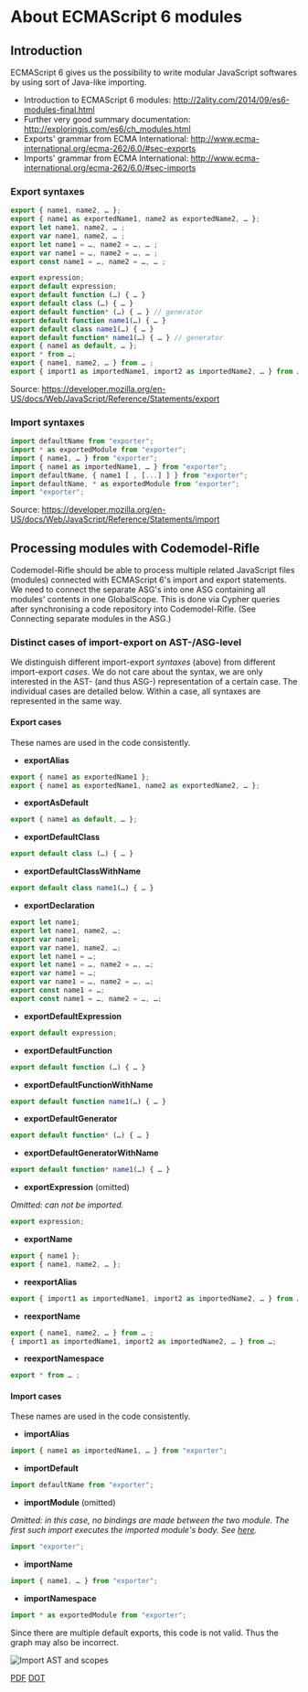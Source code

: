 # About ECMAScript 6 modules

## Introduction

ECMAScript 6 gives us the possibility to write modular JavaScript softwares by using sort of Java-like importing.

* Introduction to ECMAScript 6 modules: <http://2ality.com/2014/09/es6-modules-final.html>
* Further very good summary documentation: <http://exploringjs.com/es6/ch_modules.html>
* Exports' grammar from ECMA International: <http://www.ecma-international.org/ecma-262/6.0/#sec-exports>
* Imports' grammar from ECMA International: <http://www.ecma-international.org/ecma-262/6.0/#sec-imports>

### Export syntaxes

```JavaScript
export { name1, name2, … };
export { name1 as exportedName1, name2 as exportedName2, … };
export let name1, name2, … ;
export var name1, name2, … ;
export let name1 = …, name2 = …, … ;
export var name1 = …, name2 = …, … ;
export const name1 = …, name2 = …, … ;

export expression;
export default expression;
export default function (…) { … }
export default class (…) { … }
export default function* (…) { … } // generator
export default function name1(…) { … }
export default class name1(…) { … }
export default function* name1(…) { … } // generator
export { name1 as default, … };
export * from …;
export { name1, name2, … } from … ;
export { import1 as importedName1, import2 as importedName2, … } from …;
```

Source: <https://developer.mozilla.org/en-US/docs/Web/JavaScript/Reference/Statements/export>

### Import syntaxes

```JavaScript
import defaultName from "exporter";
import * as exportedModule from "exporter";
import { name1, … } from "exporter";
import { name1 as importedName1, … } from "exporter";
import defaultName, { name1 [ , [...] ] } from "exporter";
import defaultName, * as exportedModule from "exporter";
import "exporter";
```

Source: <https://developer.mozilla.org/en-US/docs/Web/JavaScript/Reference/Statements/import>

## Processing modules with Codemodel-Rifle

Codemodel-Rifle should be able to process multiple related JavaScript files (modules) connected with ECMAScript 6's import and export statements. We need to connect the separate ASG's into one ASG containing all modules' contents in one GlobalScope. This is done via Cypher queries after synchronising a code repository into Codemodel-Rifle. (See Connecting separate modules in the ASG.)

### Distinct cases of import-export on AST-/ASG-level

We distinguish different import-export *syntaxes* (above) from different import-export *cases*. We do not care about the syntax, we are only interested in the AST- (and thus ASG-) representation of a certain case. The individual cases are detailed below. Within a case, all syntaxes are represented in the same way.

#### Export cases

These names are used in the code consistently.

* **exportAlias**

```JavaScript
export { name1 as exportedName1 };
export { name1 as exportedName1, name2 as exportedName2, … };
```

* **exportAsDefault**

```JavaScript
export { name1 as default, … };
```

* **exportDefaultClass**

```JavaScript
export default class (…) { … }
```

* **exportDefaultClassWithName**

```JavaScript
export default class name1(…) { … }
```

* **exportDeclaration**

```JavaScript
export let name1;
export let name1, name2, …;
export var name1;
export var name1, name2, …;
export let name1 = …;
export let name1 = …, name2 = …, …;
export var name1 = …;
export var name1 = …, name2 = …, …;
export const name1 = …;
export const name1 = …, name2 = …, …;
```

* **exportDefaultExpression**

```JavaScript
export default expression;
```

* **exportDefaultFunction**

```JavaScript
export default function (…) { … }
```

* **exportDefaultFunctionWithName**

```JavaScript
export default function name1(…) { … }
```

* **exportDefaultGenerator**

```JavaScript
export default function* (…) { … }
```

* **exportDefaultGeneratorWithName**

```JavaScript
export default function* name1(…) { … }
```

* **exportExpression** (omitted)

*Omitted: can not be imported.*

```JavaScript
export expression;
```

* **exportName**

```JavaScript
export { name1 };
export { name1, name2, … };
```

* **reexportAlias**

```JavaScript
export { import1 as importedName1, import2 as importedName2, … } from …;
```

* **reexportName**

```JavaScript
export { name1, name2, … } from … ;
{ import1 as importedName1, import2 as importedName2, … } from …;
```

* **reexportNamespace**

```JavaScript
export * from … ;
```

#### Import cases

These names are used in the code consistently.

* **importAlias**

```JavaScript
import { name1 as importedName1, … } from "exporter";
```

* **importDefault**

```JavaScript
import defaultName from "exporter";
```

* **importModule** (omitted)

*Omitted: in this case, no bindings are made between the two module. The first such import executes the imported module's body. See [here](http://exploringjs.com/es6/ch_modules.html#_importing-styles).*

```JavaScript
import "exporter";
```

* **importName**

```JavaScript
import { name1, … } from "exporter";
```

* **importNamespace**

```JavaScript
import * as exportedModule from "exporter";
```

Since there are multiple default exports, this code is not valid. Thus the graph may also be incorrect.

![Import AST and scopes](https://github.com/steindani/codemodel-rifle/wiki/img/export.dot.png)

[PDF](https://github.com/steindani/codemodel-rifle/wiki/img/export.dot.pdf) 
[DOT](https://github.com/steindani/codemodel-rifle/wiki/img/export.dot)
